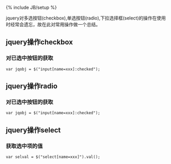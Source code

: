 ﻿---
layout: post
category: 前台技术
tags: [jquery,checkbox,select,radio]
---
{% include JB/setup %}

jquery对多选按钮(checkbox),单选按钮(radio),下拉选择框(select)的操作在使用时经常会遗忘，故在此对常用操作做一个总结。 

## jquery操作checkbox

### 对已选中按钮的获取

	var jqobj = $("input[name=xxx]:checked");

## jquery操作radio

### 对已选中按钮的获取

	var jqobj = $("input[name=xxx]:checked");
	
## jquery操作select

### 获取选中项的值

	var selval = $("select[name=xxx]").val();